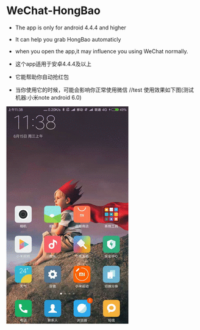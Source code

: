 # WeChat-HongBao
* The app is only for android 4.4.4 and higher
* It can help you grab HongBao automaticly
* when you open the app,it may influence you using WeChat normally.

* 这个app适用于安卓4.4.4及以上
* 它能帮助你自动抢红包
* 当你使用它的时候，可能会影响你正常使用微信
//test
使用效果如下图(测试机器:小米note android 6.0)

![](1.gif)
